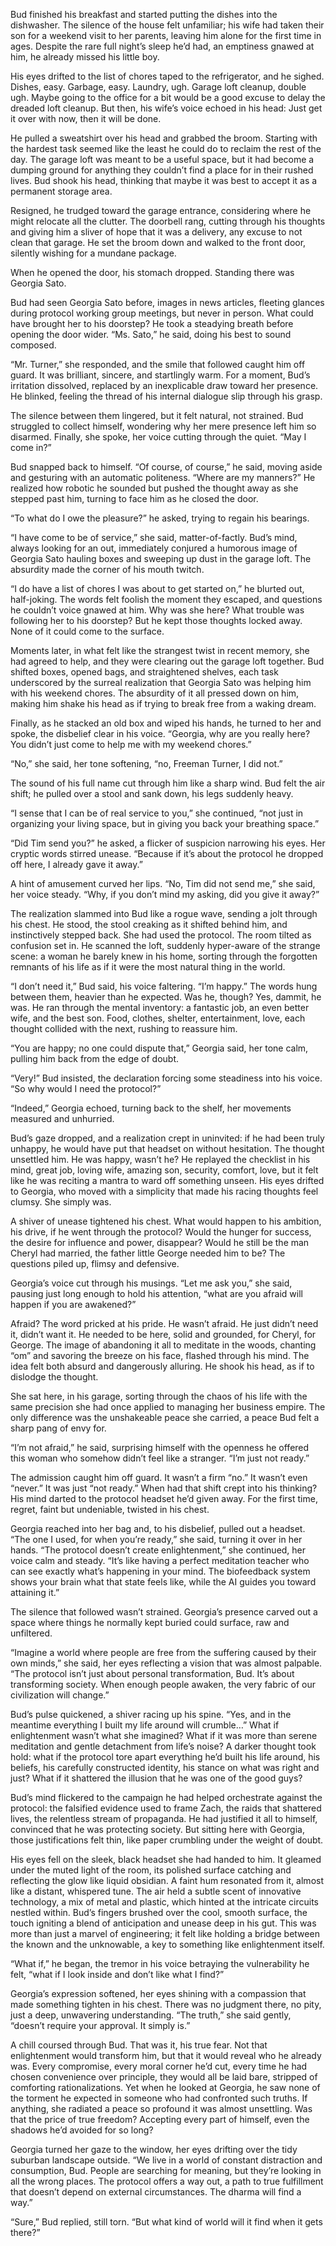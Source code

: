 Bud finished his breakfast and started putting the dishes into the dishwasher. The silence of the house felt unfamiliar; his wife had taken their son for a weekend visit to her parents, leaving him alone for the first time in ages. Despite the rare full night’s sleep he’d had, an emptiness gnawed at him, he already missed his little boy. 

His eyes drifted to the list of chores taped to the refrigerator, and he sighed. Dishes, easy. Garbage, easy. Laundry, ugh. Garage loft cleanup, double ugh. Maybe going to the office for a bit would be a good excuse to delay the dreaded loft cleanup. But then, his wife’s voice echoed in his head: Just get it over with now, then it will be done. 

He pulled a sweatshirt over his head and grabbed the broom. Starting with the hardest task seemed like the least he could do to reclaim the rest of the day. The garage loft was meant to be a useful space, but it had become a dumping ground for anything they couldn’t find a place for in their rushed lives. Bud shook his head, thinking that maybe it was best to accept it as a permanent storage area.  

Resigned, he trudged toward the garage entrance, considering where he might relocate all the clutter. The doorbell rang, cutting through his thoughts and giving him a sliver of hope that it was a delivery, any excuse to not clean that garage. He set the broom down and walked to the front door, silently wishing for a mundane package. 

When he opened the door, his stomach dropped. Standing there was Georgia Sato.  

Bud had seen Georgia Sato before, images in news articles, fleeting glances during protocol working group meetings, but never in person. What could have brought her to his doorstep? He took a steadying breath before opening the door wider. “Ms. Sato,” he said, doing his best to sound composed. 

“Mr. Turner,” she responded, and the smile that followed caught him off guard. It was brilliant, sincere, and startlingly warm. For a moment, Bud’s irritation dissolved, replaced by an inexplicable draw toward her presence. He blinked, feeling the thread of his internal dialogue slip through his grasp. 

The silence between them lingered, but it felt natural, not strained. Bud struggled to collect himself, wondering why her mere presence left him so disarmed. Finally, she spoke, her voice cutting through the quiet. “May I come in?” 

Bud snapped back to himself. “Of course, of course,” he said, moving aside and gesturing with an automatic politeness. “Where are my manners?” He realized how robotic he sounded but pushed the thought away as she stepped past him, turning to face him as he closed the door. 

“To what do I owe the pleasure?” he asked, trying to regain his bearings. 

“I have come to be of service,” she said, matter-of-factly. Bud’s mind, always looking for an out, immediately conjured a humorous image of Georgia Sato hauling boxes and sweeping up dust in the garage loft. The absurdity made the corner of his mouth twitch. 

“I do have a list of chores I was about to get started on,” he blurted out, half-joking. The words felt foolish the moment they escaped, and questions he couldn’t voice gnawed at him. Why was she here? What trouble was following her to his doorstep? But he kept those thoughts locked away. None of it could come to the surface. 

Moments later, in what felt like the strangest twist in recent memory, she had agreed to help, and they were clearing out the garage loft together. Bud shifted boxes, opened bags, and straightened shelves, each task underscored by the surreal realization that Georgia Sato was helping him with his weekend chores. The absurdity of it all pressed down on him, making him shake his head as if trying to break free from a waking dream. 

Finally, as he stacked an old box and wiped his hands, he turned to her and spoke, the disbelief clear in his voice. “Georgia, why are you really here? You didn’t just come to help me with my weekend chores.” 

“No,” she said, her tone softening, “no, Freeman Turner, I did not.” 

The sound of his full name cut through him like a sharp wind. Bud felt the air shift; he pulled over a stool and sank down, his legs suddenly heavy. 

“I sense that I can be of real service to you,” she continued, “not just in organizing your living space, but in giving you back your breathing space.” 

“Did Tim send you?” he asked, a flicker of suspicion narrowing his eyes. Her cryptic words stirred unease. “Because if it’s about the protocol he dropped off here, I already gave it away.” 

A hint of amusement curved her lips. “No, Tim did not send me,” she said, her voice steady. “Why, if you don’t mind my asking, did you give it away?” 

The realization slammed into Bud like a rogue wave, sending a jolt through his chest. He stood, the stool creaking as it shifted behind him, and instinctively stepped back. She had used the protocol. The room tilted as confusion set in. He scanned the loft, suddenly hyper-aware of the strange scene: a woman he barely knew in his home, sorting through the forgotten remnants of his life as if it were the most natural thing in the world. 

“I don’t need it,” Bud said, his voice faltering. “I’m happy.” The words hung between them, heavier than he expected. Was he, though? Yes, dammit, he was. He ran through the mental inventory: a fantastic job, an even better wife, and the best son. Food, clothes, shelter, entertainment, love, each thought collided with the next, rushing to reassure him. 

“You are happy; no one could dispute that,” Georgia said, her tone calm, pulling him back from the edge of doubt. 

“Very!” Bud insisted, the declaration forcing some steadiness into his voice. “So why would I need the protocol?” 

“Indeed,” Georgia echoed, turning back to the shelf, her movements measured and unhurried. 

Bud’s gaze dropped, and a realization crept in uninvited: if he had been truly unhappy, he would have put that headset on without hesitation. The thought unsettled him. He was happy, wasn’t he? He replayed the checklist in his mind, great job, loving wife, amazing son, security, comfort, love, but it felt like he was reciting a mantra to ward off something unseen. His eyes drifted to Georgia, who moved with a simplicity that made his racing thoughts feel clumsy. She simply was. 

A shiver of unease tightened his chest. What would happen to his ambition, his drive, if he went through the protocol? Would the hunger for success, the desire for influence and power, disappear? Would he still be the man Cheryl had married, the father little George needed him to be? The questions piled up, flimsy and defensive. 

Georgia’s voice cut through his musings. “Let me ask you,” she said, pausing just long enough to hold his attention, “what are you afraid will happen if you are awakened?” 

Afraid? The word pricked at his pride. He wasn’t afraid. He just didn’t need it, didn’t want it. He needed to be here, solid and grounded, for Cheryl, for George. The image of abandoning it all to meditate in the woods, chanting “om” and savoring the breeze on his face, flashed through his mind. The idea felt both absurd and dangerously alluring. He shook his head, as if to dislodge the thought. 

She sat here, in his garage, sorting through the chaos of his life with the same precision she had once applied to managing her business empire. The only difference was the unshakeable peace she carried, a peace Bud felt a sharp pang of envy for. 

“I’m not afraid,” he said, surprising himself with the openness he offered this woman who somehow didn’t feel like a stranger. “I’m just not ready.” 

The admission caught him off guard. It wasn’t a firm “no.” It wasn’t even “never.” It was just “not ready.” When had that shift crept into his thinking? His mind darted to the protocol headset he’d given away. For the first time, regret, faint but undeniable, twisted in his chest. 

Georgia reached into her bag and, to his disbelief, pulled out a headset. “The one I used, for when you’re ready,” she said, turning it over in her hands. “The protocol doesn’t create enlightenment,” she continued, her voice calm and steady. “It’s like having a perfect meditation teacher who can see exactly what’s happening in your mind. The biofeedback system shows your brain what that state feels like, while the AI guides you toward attaining it.” 

The silence that followed wasn’t strained. Georgia’s presence carved out a space where things he normally kept buried could surface, raw and unfiltered. 

“Imagine a world where people are free from the suffering caused by their own minds,” she said, her eyes reflecting a vision that was almost palpable. “The protocol isn’t just about personal transformation, Bud. It’s about transforming society. When enough people awaken, the very fabric of our civilization will change.” 

Bud’s pulse quickened, a shiver racing up his spine. “Yes, and in the meantime everything I built my life around will crumble…” What if enlightenment wasn’t what she imagined? What if it was more than serene meditation and gentle detachment from life’s noise? A darker thought took hold: what if the protocol tore apart everything he’d built his life around, his beliefs, his carefully constructed identity, his stance on what was right and just? What if it shattered the illusion that he was one of the good guys? 

Bud’s mind flickered to the campaign he had helped orchestrate against the protocol: the falsified evidence used to frame Zach, the raids that shattered lives, the relentless stream of propaganda. He had justified it all to himself, convinced that he was protecting society. But sitting here with Georgia, those justifications felt thin, like paper crumbling under the weight of doubt. 

His eyes fell on the sleek, black headset she had handed to him. It gleamed under the muted light of the room, its polished surface catching and reflecting the glow like liquid obsidian. A faint hum resonated from it, almost like a distant, whispered tune. The air held a subtle scent of innovative technology, a mix of metal and plastic, which hinted at the intricate circuits nestled within. Bud’s fingers brushed over the cool, smooth surface, the touch igniting a blend of anticipation and unease deep in his gut. This was more than just a marvel of engineering; it felt like holding a bridge between the known and the unknowable, a key to something like enlightenment itself. 

“What if,” he began, the tremor in his voice betraying the vulnerability he felt, “what if I look inside and don’t like what I find?” 

Georgia’s expression softened, her eyes shining with a compassion that made something tighten in his chest. There was no judgment there, no pity, just a deep, unwavering understanding. “The truth,” she said gently, “doesn’t require your approval. It simply is.” 

A chill coursed through Bud. That was it, his true fear. Not that enlightenment would transform him, but that it would reveal who he already was. Every compromise, every moral corner he’d cut, every time he had chosen convenience over principle, they would all be laid bare, stripped of comforting rationalizations. Yet when he looked at Georgia, he saw none of the torment he expected in someone who had confronted such truths. If anything, she radiated a peace so profound it was almost unsettling. Was that the price of true freedom? Accepting every part of himself, even the shadows he’d avoided for so long? 

Georgia turned her gaze to the window, her eyes drifting over the tidy suburban landscape outside. “We live in a world of constant distraction and consumption, Bud. People are searching for meaning, but they’re looking in all the wrong places. The protocol offers a way out, a path to true fulfillment that doesn’t depend on external circumstances. The dharma will find a way.” 

“Sure,” Bud replied, still torn. “But what kind of world will it find when it gets there?”
